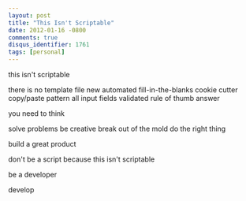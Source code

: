 ```yaml
---
layout: post
title: "This Isn't Scriptable"
date: 2012-01-16 -0800
comments: true
disqus_identifier: 1761
tags: [personal]
---
```

this isn't scriptable

there is no template
file new
automated
fill-in-the-blanks
cookie cutter
copy/paste
pattern
all input fields validated
rule of thumb
answer

you need to think

solve problems
be creative
break out of the mold
do the right thing

build a great product

don't be a script because this isn't scriptable

be a developer

develop


